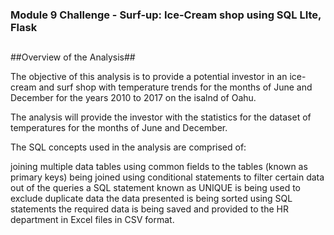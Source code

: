 ### Module 9 Challenge - Surf-up: Ice-Cream shop using SQL LIte, Flask
##

##Overview of the Analysis##

The objective of this analysis is to provide a potential investor in an ice-cream and surf shop with temperature trends for the months of June and December for the years 2010 to 2017 on the isalnd of Oahu. 

The analysis will provide the investor with the statistics for the dataset of temperatures for the months of June and December. 

The SQL concepts used in the analysis are comprised of:

joining multiple data tables using common fields to the tables (known as primary keys) being joined
using conditional statements to filter certain data out of the queries
a SQL statement known as UNIQUE is being used to exclude duplicate data
the data presented is being sorted using SQL statements
the required data is being saved and provided to the HR department in Excel files in CSV format.
